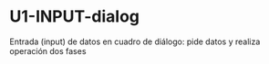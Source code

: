 # U1-INPUT-dialog
Entrada (input) de datos en cuadro de diálogo: pide datos y realiza operación dos fases
